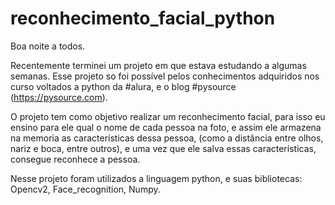 # reconhecimento_facial_python
Boa noite a todos.  

Recentemente terminei um projeto em que estava estudando a algumas semanas. Esse projeto so foi possível pelos conhecimentos adquiridos nos curso voltados a python da #alura, e o blog #pysource (https://pysource.com).  

O projeto tem como objetivo realizar um reconhecimento facial, para isso eu ensino para ele qual o nome de cada pessoa na foto, e assim ele armazena na memoria as características dessa pessoa, (como a distância entre olhos, nariz e boca, entre outros), e uma vez que ele salva essas características, consegue reconhece a pessoa. 

Nesse projeto foram utilizados a linguagem python, e suas bibliotecas: Opencv2, Face_recognition, Numpy.
